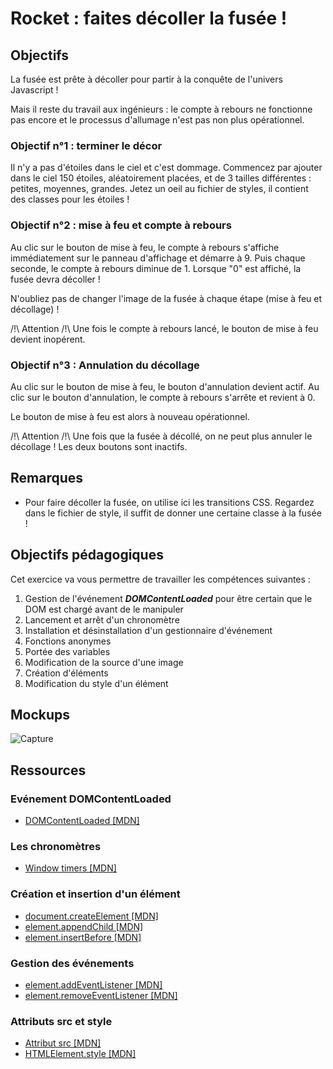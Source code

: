 # Rocket : faites décoller la fusée !

## Objectifs

La fusée est prête à décoller pour partir à la conquête de l'univers Javascript !

Mais il reste du travail aux ingénieurs : le compte à rebours ne fonctionne pas encore et le processus d'allumage n'est 
pas non plus opérationnel.

### Objectif n°1 : terminer le décor
Il n'y a pas d'étoiles dans le ciel et c'est dommage. Commencez par ajouter dans le ciel 150 étoiles, aléatoirement placées,
et de 3 tailles différentes : petites, moyennes, grandes. Jetez un oeil au fichier de styles, il contient des classes pour les étoiles !

### Objectif n°2 : mise à feu et compte à rebours
Au clic sur le bouton de mise à feu, le compte à rebours s'affiche immédiatement sur le panneau d'affichage 
et démarre à 9. Puis chaque seconde, le compte à rebours diminue de 1. Lorsque "0" est affiché, la fusée devra décoller !

N'oubliez pas de changer l'image de la fusée à chaque étape (mise à feu et décollage) !

/!\ Attention /!\ Une fois le compte à rebours lancé, le bouton de mise à feu devient inopérent. 

### Objectif n°3 : Annulation du décollage
Au clic sur le bouton de mise à feu, le bouton d'annulation devient actif. Au clic sur le bouton d'annulation, le compte à rebours s'arrête et revient à 0.

Le bouton de mise à feu est alors à nouveau opérationnel. 

/!\ Attention /!\ Une fois que la fusée à décollé, on ne peut plus annuler le décollage ! Les deux boutons sont inactifs. 

## Remarques

- Pour faire décoller la fusée, on utilise ici les transitions CSS. Regardez dans le fichier de style, il suffit de donner une certaine classe à la fusée !

## Objectifs pédagogiques

Cet exercice va vous permettre de travailler les compétences suivantes :

1. Gestion de l'événement ***DOMContentLoaded*** pour être certain que le DOM est chargé avant de le manipuler
2. Lancement et arrêt d'un chronomètre
3. Installation et désinstallation d'un gestionnaire d'événement
4. Fonctions anonymes 
5. Portée des variables
6. Modification de la source d'une image
7. Création d'éléments
8. Modification du style d'un élément

## Mockups

![Capture](.resources/img/capture-1.png)

## Ressources

### Evénement DOMContentLoaded

- [DOMContentLoaded [MDN]](https://developer.mozilla.org/fr/docs/Web/Events/DOMContentLoaded)

### Les chronomètres 

- [Window timers [MDN]](https://developer.mozilla.org/fr/docs/Web/API/WindowTimers)

### Création et insertion d'un élément

- [document.createElement [MDN]](https://developer.mozilla.org/fr/docs/Web/API/Document/createElement)
- [element.appendChild [MDN]](https://developer.mozilla.org/fr/docs/Web/API/Node/appendChild)
- [element.insertBefore [MDN]](https://developer.mozilla.org/fr/docs/Web/API/Node/insertBefore)

### Gestion des événements

- [element.addEventListener [MDN]](https://developer.mozilla.org/fr/docs/Web/API/EventTarget/addEventListener)
- [element.removeEventListener [MDN]](https://developer.mozilla.org/fr/docs/Web/API/EventTarget/removeEventListener)

### Attributs src et style
- [Attribut src [MDN]](https://developer.mozilla.org/en-US/docs/Web/API/HTMLMediaElement/src)
- [HTMLElement.style [MDN]](https://developer.mozilla.org/fr/docs/Web/API/HTMLElement/style)